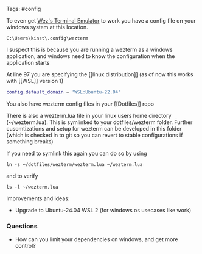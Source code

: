Tags:
#config

To even get [Wez's Terminal Emulator](https://wezfurlong.org/wezterm/config/files.html) to work you have a config file on your windows system at this location.

```
C:\Users\kinst\.config\wezterm
```
I suspect this is because you are running a wezterm as a windows application, and windows need to know the configuration when the application starts


At line 97 you are specifying the [[linux distribution]] (as of now this works with [[WSL]] version 1)
```lua
config.default_domain = 'WSL:Ubuntu-22.04'
```



You also have wezterm config files in your [[Dotfiles]] repo 

There is also a wezterm.lua file in your linux users home directory (~/wezterm.lua). This is symlinked to your dotfiles/wezterm folder. Further cusomtizations and setup for wezterm can be developed in this folder (which is checked in to git so you can revert to stable configurations if something breaks)

If you need to symlink this again you can do so by using
```
ln -s ~/dotfiles/wezterm/wezterm.lua ~/wezterm.lua
```

and to verify
```
ls -l ~/wezterm.lua
```



Improvements and ideas: 
- Upgrade to Ubuntu-24.04 WSL 2 (for windows os usecases like work) 



### Questions
- How can you limit your dependencies on windows, and get more control?
